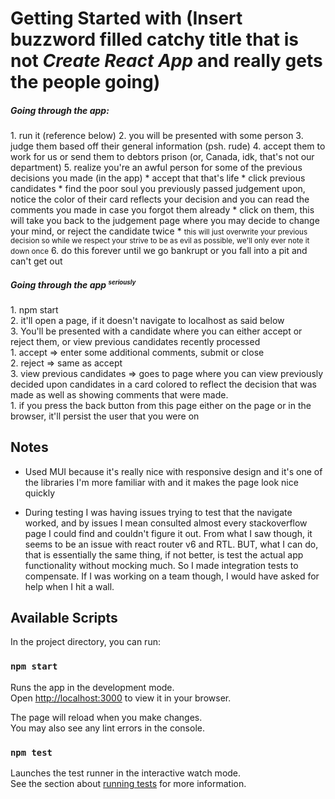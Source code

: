 # Getting Started with (Insert buzzword filled catchy title that is not <i>Create React App</i> and really gets the people going)

<h5>Going through the app:</h5>
1. run it (reference below)
2. you will be presented with some person
3. judge them based off their general information (psh. rude)
4. accept them to work for us or send them to debtors prison (or, Canada, idk, that's not our department)
5. realize you're an awful person for some of the previous decisions you made (in the app)
   * accept that that's life
   * click previous candidates
   * find the poor soul you previously passed judgement upon, notice the color of their card reflects your decision and you can read
   the comments you made in case you forgot them already
   * click on them, this will take you back to the judgement page where you may decide to change your mind, or reject the candidate twice
     * <small>this will just overwrite your previous decision so while we respect your strive to be as evil as possible, we'll only ever note it down once</small>
6. do this forever until we go bankrupt or you fall into a pit and can't get out

<h5>Going through the app <sup><small>seriously</small></sup></h5>
1. npm start</br>
2. it'll open a page, if it doesn't navigate to localhost as said below</br>
3. You'll be presented with a candidate where you can either accept or reject them, or view previous candidates recently processed</br>
   1. accept => enter some additional comments, submit or close</br>
   2. reject => same as accept</br>
   3. view previous candidates => goes to page where you can view previously decided upon candidates in a card colored to
   reflect the decision that was made as well as showing comments that were made.</br>
      1. if you press the back button from this page either on the page or in the browser, it'll persist the user that you were on</br>

## Notes
* Used MUI because it's really nice with responsive design and it's one of the libraries I'm more familiar with and it makes
the page look nice quickly

* During testing I was having issues trying to test that the navigate worked, and by issues I mean consulted almost every
stackoverflow page I could find and couldn't figure it out. From what I saw though, it seems to be an issue
with react router v6 and RTL. BUT, what I can do, that is essentially the same thing, if not better, is test
the actual app functionality without mocking much. So I made integration tests to compensate. If I was
working on a team though, I would have asked for help when I hit a wall.

## Available Scripts

In the project directory, you can run:

### `npm start`

Runs the app in the development mode.\
Open [http://localhost:3000](http://localhost:3000) to view it in your browser.

The page will reload when you make changes.\
You may also see any lint errors in the console.

### `npm test`

Launches the test runner in the interactive watch mode.\
See the section about [running tests](https://facebook.github.io/create-react-app/docs/running-tests) for more information.